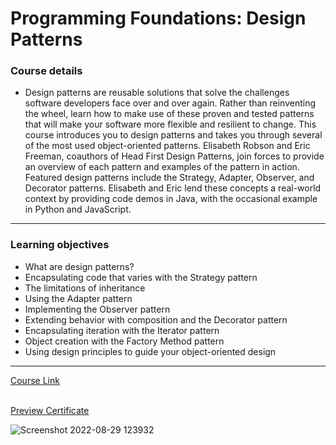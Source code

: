 # Programming Foundations: Design Patterns
### Course details
- Design patterns are reusable solutions that solve the challenges software developers face over and over again. Rather than reinventing the wheel, learn how to make use of these proven and tested patterns that will make your software more flexible and resilient to change. This course introduces you to design patterns and takes you through several of the most used object-oriented patterns. Elisabeth Robson and Eric Freeman, coauthors of Head First Design Patterns, join forces to provide an overview of each pattern and examples of the pattern in action. Featured design patterns include the Strategy, Adapter, Observer, and Decorator patterns. Elisabeth and Eric lend these concepts a real-world context by providing code demos in Java, with the occasional example in Python and JavaScript.
---
### Learning objectives
- What are design patterns?
- Encapsulating code that varies with the Strategy pattern
- The limitations of inheritance
- Using the Adapter pattern
- Implementing the Observer pattern
- Extending behavior with composition and the Decorator pattern
- Encapsulating iteration with the Iterator pattern
- Object creation with the Factory Method pattern
- Using design principles to guide your object-oriented design
-------------------------------
[Course Link](https://www.linkedin.com/learning/programming-foundations-design-patterns-2/)


<br>[Preview Certificate](https://www.linkedin.com/learning/certificates/a5adbf16b9e96e6d8ae44cafb0fa35d9a853111dd15b9543785d845b7c4f0850?trk=share_certificate)


![Screenshot 2022-08-29 123932](https://user-images.githubusercontent.com/91760639/187190470-c19c7040-8dac-469a-bd8b-98a874b74f1a.jpg)
